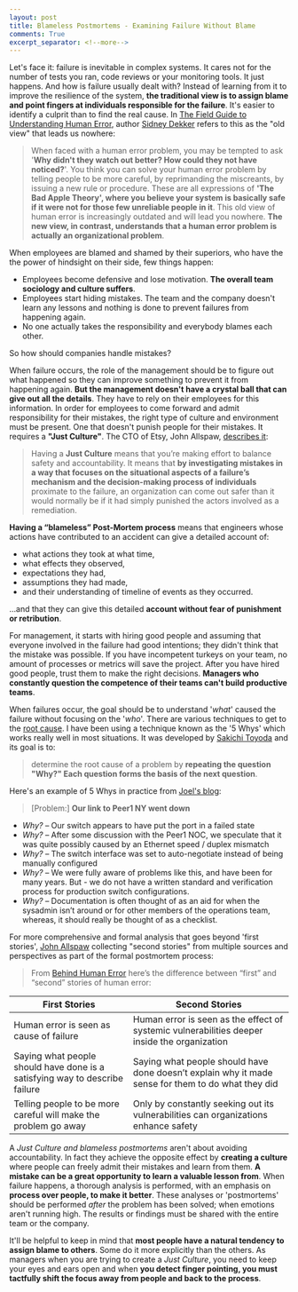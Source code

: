```yaml
---
layout: post
title: Blameless Postmortems - Examining Failure Without Blame
comments: True
excerpt_separator: <!--more-->
---
```


Let's face it: failure is inevitable in complex systems. It cares not for the number of tests you ran, code reviews or your monitoring tools. It just happens. And how is failure usually dealt with? Instead of learning from it to improve the resilience of the system, **the traditional view is to assign blame and point fingers at individuals responsible for the failure**. It's easier to identify a culprit than to find the real cause. In [The Field Guide to Understanding Human Error](https://www.amazon.com/Field-Guide-Understanding-Human-Error/dp/0754648265), author [Sidney Dekker](http://sidneydekker.com/) refers to this as the "old view" that leads us nowhere:

<!--more-->

> When faced with a human error problem, you may be tempted to ask '**Why didn't they watch out better? How could they not have noticed?**'. You think you can solve your human error problem by telling people to be more careful, by reprimanding the miscreants, by issuing a new rule or procedure. These are all expressions of **'The Bad Apple Theory', where you believe your system is basically safe if it were not for those few unreliable people in it**. This old view of human error is increasingly outdated and will lead you nowhere. **The new view, in contrast, understands that a human error problem is actually an organizational problem**.

When employees are blamed and shamed by their superiors, who have the the power of hindsight on their side, few things happen:

- Employees become defensive and lose motivation. **The overall team sociology and culture suffers**.
- Employees start hiding mistakes. The team and the company doesn't learn any lessons and nothing is done to prevent failures from happening again.
- No one actually takes the responsibility and everybody blames each other.

So how should companies handle mistakes?

When failure occurs, the role of the management should be to figure out what happened so they can improve something to prevent it from happening again. **But the management doesn't have a crystal ball that can give out all the details**. They have to rely on their employees for this information. In order for employees to come forward and admit responsibility for their mistakes, the right type of culture and environment must be present. One that doesn't punish people for their mistakes. It requires a **"Just Culture"**. The CTO of Etsy, John Allspaw, [describes it](https://codeascraft.com/2012/05/22/blameless-postmortems/):

> Having a **Just Culture** means that you’re making effort to balance safety and accountability.  It means that **by investigating mistakes in a way that focuses on the situational aspects of a failure’s mechanism and the decision-making process of individuals** proximate to the failure, an organization can come out safer than it would normally be if it had simply punished the actors involved as a remediation.
>
**Having a “blameless” Post-Mortem process** means that engineers whose actions have contributed to an accident can give a detailed account of:
>
- what actions they took at what time,
- what effects they observed,
- expectations they had,
- assumptions they had made,
- and their understanding of timeline of events as they occurred.
>
…and that they can give this detailed **account without fear of punishment or retribution**.

For management, it starts with hiring good people and assuming that everyone involved in the failure had good intentions; they didn't think that the mistake was possible. If you have incompetent turkeys on your team, no amount of processes or metrics will save the project. After you have hired good people, trust them to make the right decisions. **Managers who constantly question the competence of their teams can't build productive teams**.

When failures occur, the goal should be to understand '*what*' caused the failure without focusing on the '*who*'. There are various techniques to get to the [root cause](https://en.wikipedia.org/wiki/Root_cause). I have been using a technique known as the '5 Whys' which works really well in most situations. It was developed by [Sakichi Toyoda](https://en.wikipedia.org/wiki/Sakichi_Toyoda) and its goal is to:

>  determine the root cause of a problem by **repeating the question "Why?" Each question forms the basis of the next question**.

Here's an example of 5 Whys in practice from [Joel's blog](http://www.joelonsoftware.com/items/2008/01/22.html):

> [Problem:] **Our link to Peer1 NY went down**
>
- *Why?* – Our switch appears to have put the port in a failed state
- *Why?* – After some discussion with the Peer1 NOC, we speculate that it was quite possibly caused by an Ethernet speed / duplex mismatch
- *Why?* – The switch interface was set to auto-negotiate instead of being manually configured
- *Why?* – We were fully aware of problems like this, and have been for many years.  But - we do not have a written standard and verification process for production switch configurations.
- *Why?* – Documentation is often thought of as an aid for when the sysadmin isn’t around or for other members of the operations team, whereas, it should really be thought of as a checklist.

For more comprehensive and formal analysis that goes beyond 'first stories', [John Allspaw](https://codeascraft.com/2012/05/22/blameless-postmortems/) collecting "second stories" from multiple sources and perspectives as part of the formal postmortem process:

> From [Behind Human Error](https://www.amazon.com/Behind-Human-Error-David-Woods/dp/0754678342) here’s the difference between “first” and “second” stories of human error:

| First Stories  | Second Stories  |
|---|---|
| Human error is seen as cause of failure	  |  Human error is seen as the effect of systemic vulnerabilities deeper inside the organization |
| Saying what people should have done is a satisfying way to describe failure  | Saying what people should have done doesn’t explain why it made sense for them to do what they did  |
| Telling people to be more careful will make the problem go away  | Only by constantly seeking out its vulnerabilities can organizations enhance safety  |

A *Just Culture and blameless postmortems* aren't about avoiding accountability. In fact they achieve the opposite effect by **creating a culture** where people can freely admit their mistakes and learn from them. **A mistake can be a great opportunity to learn a valuable lesson from**. When failure happens, a thorough analysis is performed, with an emphasis on **process over people, to make it better**. These analyses or 'postmortems' should be performed *after* the problem has been solved; when emotions aren't running high. The results or findings must be shared with the entire team or the company.

It'll be helpful to keep in mind that **most people have a natural tendency to assign blame to others**. Some do it more explicitly than the others. As managers when you are trying to create a *Just Culture*, you need to keep your eyes and ears open and when **you detect finger pointing, you must tactfully shift the focus away from people and back to the process**.
